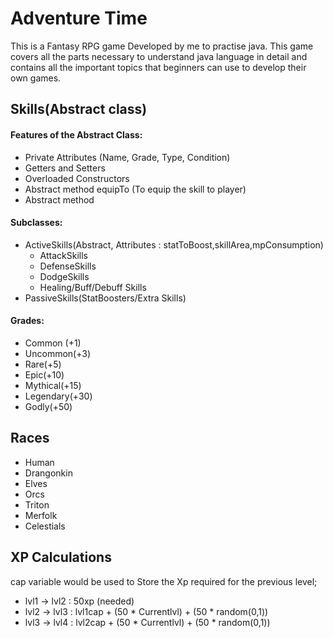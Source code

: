 # Adventure Time
This is a Fantasy RPG game Developed by me to practise java. This game covers all the parts necessary to understand java language in detail and contains all the important topics that beginners can use to develop their own games.

## Skills(Abstract class)

#### Features of the Abstract Class:
- Private Attributes (Name, Grade, Type, Condition)
- Getters and Setters
- Overloaded Constructors
- Abstract method equipTo (To equip the skill to player)
- Abstract method 

#### Subclasses:
- ActiveSkills(Abstract, Attributes : statToBoost,skillArea,mpConsumption)
  - AttackSkills
  - DefenseSkills
  - DodgeSkills
  - Healing/Buff/Debuff Skills
- PassiveSkills(StatBoosters/Extra Skills)

#### Grades:
- Common (+1)
- Uncommon(+3)
- Rare(+5) 
- Epic(+10)
- Mythical(+15)
- Legendary(+30)
- Godly(+50)


## Races

- Human
- Drangonkin
- Elves
- Orcs
- Triton
- Merfolk
- Celestials

## XP Calculations
cap variable would be used to Store the Xp required for the previous level;
- lvl1 -> lvl2 : 50xp (needed)
- lvl2 -> lvl3 : lvl1cap + (50 * Currentlvl) + (50 * random(0,1))
- lvl3 -> lvl4 : lvl2cap + (50 * Currentlvl) + (50 * random(0,1))